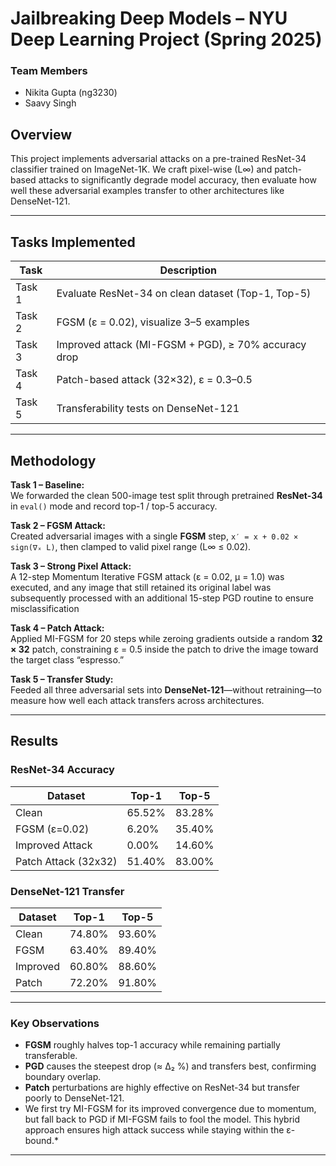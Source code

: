 # Jailbreaking Deep Models – NYU Deep Learning Project (Spring 2025)

###  Team Members
- Nikita Gupta (ng3230)
- Saavy Singh
  
## Overview
This project implements adversarial attacks on a pre-trained ResNet-34 classifier trained on ImageNet-1K. We craft pixel-wise (L∞) and patch-based attacks to significantly degrade model accuracy, then evaluate how well these adversarial examples transfer to other architectures like DenseNet-121.

---


##  Tasks Implemented

| Task | Description |
|------|-------------|
| Task 1 | Evaluate ResNet-34 on clean dataset (Top-1, Top-5) |
| Task 2 | FGSM (ε = 0.02), visualize 3–5 examples |
| Task 3 | Improved attack (MI-FGSM + PGD), ≥ 70% accuracy drop | 
| Task 4 | Patch-based attack (32×32), ε = 0.3–0.5 | 
| Task 5 | Transferability tests on DenseNet-121 |

---

## Methodology


**Task 1 – Baseline:**  
We forwarded the clean 500-image test split through pretrained **ResNet-34** in `eval()` mode and record top-1 / top-5 accuracy.

**Task 2 – FGSM Attack:**  
Created adversarial images with a single **FGSM** step, `x′ = x + 0.02 × sign(∇ₓ L)`, then clamped to valid pixel range (L∞ ≤ 0.02).

**Task 3 – Strong Pixel Attack:**  
A 12-step Momentum Iterative FGSM attack (ε = 0.02, μ = 1.0) was executed, and any image that still retained its original label was subsequently processed with an additional 15-step PGD routine to ensure misclassification

**Task 4 – Patch Attack:**  
Applied MI-FGSM for 20 steps while zeroing gradients outside a random **32 × 32** patch, constraining ε = 0.5 inside the patch to drive the image toward the target class “espresso.”

**Task 5 – Transfer Study:**  
Feeded all three adversarial sets into **DenseNet-121**—without retraining—to measure how well each attack transfers across architectures.


---

## Results

### ResNet-34 Accuracy

| Dataset              | Top-1  | Top-5  |
|----------------------|--------|--------|
| Clean                | 65.52% | 83.28% |
| FGSM (ε=0.02)        |  6.20% | 35.40% |
| Improved Attack      |  0.00% | 14.60% |
| Patch Attack (32x32) | 51.40% | 83.00% |

### DenseNet-121 Transfer

| Dataset              | Top-1  | Top-5  |
|----------------------|--------|--------|
| Clean                | 74.80% | 93.60% |
| FGSM                 | 63.40% | 89.40% |
| Improved             | 60.80% | 88.60% |
| Patch                | 72.20% | 91.80% |

---


### Key Observations
* **FGSM** roughly halves top-1 accuracy while remaining partially transferable.  
* **PGD** causes the steepest drop (≈ Δ₂ %) and transfers best, confirming boundary overlap.  
* **Patch** perturbations are highly effective on ResNet-34 but transfer poorly to DenseNet-121.
* We first try MI-FGSM for its improved convergence due to momentum, but fall back to PGD if MI-FGSM fails to fool the model. This hybrid approach ensures high attack success while staying within the ε-bound.*
---

